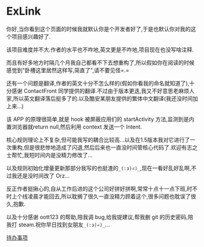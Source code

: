 # ExLink

你好,当你看到这个页面的时候我就默认你是个开发者好了,于是也默认你对我的这个项目感兴趣好了.

该项目难度并不大.作者的水平也不咋地,英文更是不咋地,项目现在也没写啥注释.

而且有好多地方时隔几个月我自己都看不下去想重构了,所以假如你在阅读的时候感觉到"卧槽这里居然这样写,简直了",请不要见怪=.=

还有一个问题是翻译,作者的英文十分不怎么样的(假如你看我的命名就知道了),十分感谢 ContactFront 同学提供的翻译.不过由于版本更迭,我又不好意思老麻烦人家,所以英文翻译落后挺多了的.以及酷安某朋友提供的繁体中文翻译(我还没时间加上来...)


该 APP 的原理很简单,就是 hook 被屏蔽应用们的 startActivity 方法,监测到是内置浏览器就return null,然后利用 context 发送一个 Intent.

核心规则理论上不复杂,但可能我写的耦合比较高...以及在1.5版本我对它进行了一次重构,但是很悲惨地造成了闪退,然后后来也一直没时间管核心代码了.欢迎有志之士帮忙,我短时间内是没精力修改了...

以及规则初始化增量更新那部分我写的也挺渣的`_(:з)∠)_`,现在一看好乱好乱啊,不过我还是没时间改了 Orz...

反正作者挺揪心的,自从工作后进的这个公司好拼好拼啊,常常十点十一点下班,时不时上个线凌晨才能回去,所以耽搁了很久一直没精力顾着这个,很多问题也耽误了很久,抱歉.


以及十分感谢 oott123 的帮助,陪我调 bug,给我提建议,帮我删 git 的历史密码,陪我打 steam.祝你早日找到女朋友`_(:з)∠)_`...

[待办事项](toDoList.md)
